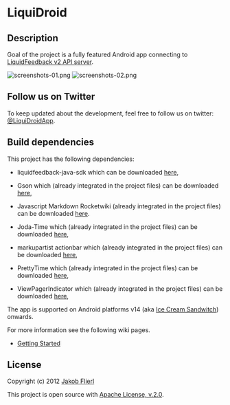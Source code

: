 # LiquiDroid

## Description
Goal of the project is a fully featured Android app connecting to [LiquidFeedback v2 API server](http://dev.liquidfeedback.org/trac/lf/wiki/lfapi).
 
![screenshots-01.png](https://github.com/koppi/liquidroid/raw/master/screenshots-01.png)
![screenshots-02.png](https://github.com/koppi/liquidroid/raw/master/screenshots-02.png)

## Follow us on Twitter

To keep updated about the development, feel free to follow us on twitter: [@LiquiDroidApp](http://twitter.com/LiquiDroidApp).

## Build dependencies

This project has the following dependencies:

* liquidfeedback-java-sdk which can be downloaded [here](https://github.com/koppi/liquidfeedback-java-sdk),

* Gson which (already integrated in the project files) can be downloaded [here](http://code.google.com/p/google-gson/),
* Javascript Markdown Rocketwiki (already integrated in the project files) can be downloaded [here](https://github.com/koppi/javascript-markdown-rocketwiki).
* Joda-Time which (already integrated in the project files) can be downloaded [here](http://joda-time.sourceforge.net/),
* markupartist actionbar which (already integrated in the project files) can be downloaded [here](https://github.com/johannilsson/android-actionbar),
* PrettyTime which (already integrated in the project files) can be downloaded [here](http://ocpsoft.org/prettytime/),
* ViewPagerIndicator which (already integrated in the project files) can be downloaded [here](http://viewpagerindicator.com),

The app is supported on Android platforms v14 (aka [Ice Cream Sandwitch](http://www.android.com/about/ice-cream-sandwich/)) onwards.

For more information see the following wiki pages.

* [Getting Started](http://wiki.github.com/koppi/liquidroid/getting-started)

## License
Copyright (c) 2012 [Jakob Flierl](http://github.com/koppi)

This project is open source with [Apache License, v.2.0](http://www.apache.org/licenses/LICENSE-2.0.html).

